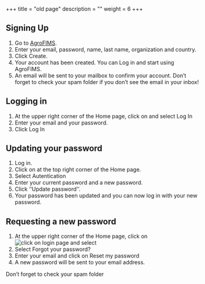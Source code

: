 +++
title = "old page"
description = ""
weight = 6
+++

## Signing Up
1.	Go to  <a href="https://agrofims.org/" target="_blank">AgroFIMS</a>.
2.	Enter your email, password, name, last name, organization and country. 
3.	Click Create.
4.	Your account has been created. You can Log in and start using AgroFIMS. 
5.	An email will be sent to your mailbox to confirm your account. 
 Don’t forget to check your spam folder if you don’t see the email in your inbox!

## Logging in
1.	At the upper right corner of the Home page, click on    and select Log In
2.	Enter your email and your password.
3.	Click Log In

## Updating your password
1.	Log in.
2.	Click on      at the top right corner of the Home page.
3.	Select Autentication
4.	Enter your current password and a new password.
5.	Click ‘’Update password’’.
6.	Your password has been updated and you can now log in with your new password.

## 	Requesting a new password
1.	At the upper right corner of the Home page, click on ![click on login page](https://agrofims.github.io/helpdocs/images/login.png) and select 
2.	Select Forgot your password?
3.	Enter your email and click on Reset my password
4.	A new password will be sent to your email address. 

Don’t forget to check your spam folder
